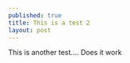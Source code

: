 ```yaml
---
published: true
title: This is a test 2
layout: post
---
```

This is another test.... Does it work